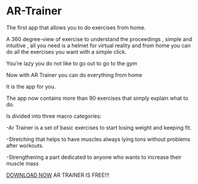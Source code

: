 # AR-Trainer

The first app that allows you to do exercises from home.

A 360 degree-view of exercise to understand the proceedings , simple and intuitive , all you need is a helmet for virtual reality and from home you can do all the exercises you want with a simple click.

You're lazy you do not like to go out to go to the gym

Now with AR Trainer you can do everything from home

It is the app for you.


The app now contains more than 90 exercises that simply explain what to do.


Is divided into three macro categories:

-Ar Trainer is a set of basic exercises to start losing weight and keeping fit.

-Stretching that helps to have muscles always lying tons without problems after workouts.

-Strengthening a part dedicated to anyone who wants to increase their muscle mass

[DOWNLOAD NOW](https://itunes.apple.com/app/ar-trainer/id1203180467) AR TRAINER IS FREE!!!
